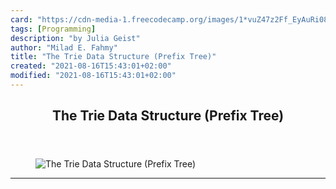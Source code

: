 ```yaml
---
card: "https://cdn-media-1.freecodecamp.org/images/1*vuZ47z2Ff_EyAuRi087ICQ.gif"
tags: [Programming]
description: "by Julia Geist"
author: "Milad E. Fahmy"
title: "The Trie Data Structure (Prefix Tree)"
created: "2021-08-16T15:43:01+02:00"
modified: "2021-08-16T15:43:01+02:00"
---
```

<div class="site-wrapper">
<main id="site-main" class="site-main outer">
<div class="inner">
<article class="post-full post tag-programming tag-python tag-algorithms tag-data-structures tag-computer-science ">
<header class="post-full-header">
<h1 class="post-full-title">The Trie Data Structure (Prefix Tree)</h1>
</header>
<figure class="post-full-image">
<picture>
<source media="(max-width: 700px)" sizes="1px" srcset="data:image/gif;base64,R0lGODlhAQABAIAAAAAAAP///yH5BAEAAAAALAAAAAABAAEAAAIBRAA7 1w">
<source media="(min-width: 701px)" sizes="(max-width: 800px) 400px,
(max-width: 1170px) 700px,
1400px" srcset="https://cdn-media-1.freecodecamp.org/images/1*vuZ47z2Ff_EyAuRi087ICQ.gif 300w,
https://cdn-media-1.freecodecamp.org/images/1*vuZ47z2Ff_EyAuRi087ICQ.gif 600w,
https://cdn-media-1.freecodecamp.org/images/1*vuZ47z2Ff_EyAuRi087ICQ.gif 1000w,
https://cdn-media-1.freecodecamp.org/images/1*vuZ47z2Ff_EyAuRi087ICQ.gif 2000w">
<img onerror="this.style.display='none'" src="https://cdn-media-1.freecodecamp.org/images/1*vuZ47z2Ff_EyAuRi087ICQ.gif" alt="The Trie Data Structure (Prefix Tree)">
</picture>
</figure>
<section class="post-full-content">
<div class="post-content medium-migrated-article">
</div>
<hr>
</section>
</article>
</div>
</main>
</div>
<!-- Google Tag Manager (noscript) -->
<!-- End Google Tag Manager (noscript) -->
